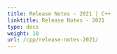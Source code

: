 ```yaml
---
title: Release Notes - 2021 | C++
linktitle: Release Notes - 2021
type: docs
weight: 10
url: /cpp/release-notes-2021/
---
```


